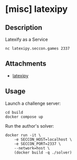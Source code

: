 # [misc] latexipy

## Description

Latexify as a Service

```
nc latexipy.seccon.games 2337
```

## Attachments

- [latexipy](files/latexipy)

## Usage

Launch a challenge server:

```
cd build
docker compose up
```

Run the author's solver:

```
docker run -it \
    -e SECCON_HOST=localhost \
    -e SECCON_PORT=2337 \
    --network=host \
    (docker build -q ./solver)
```
